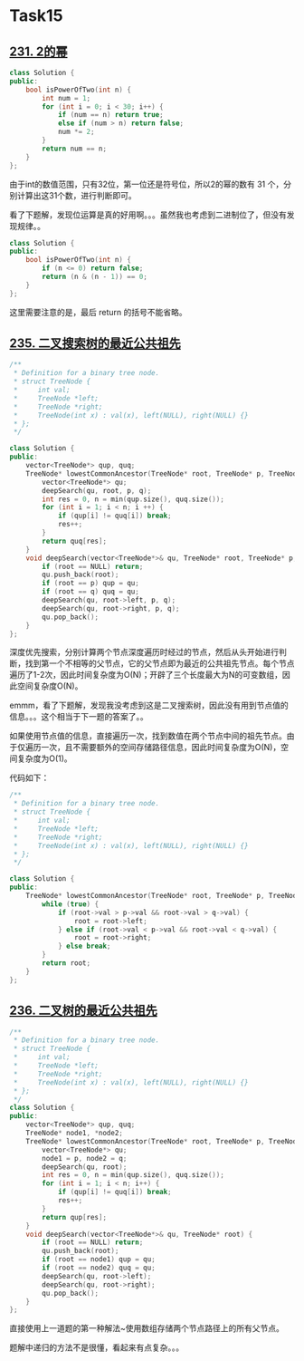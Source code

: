 # Task15

## [231. 2的幂](https://leetcode-cn.com/problems/power-of-two/)

```c++
class Solution {
public:
    bool isPowerOfTwo(int n) {
        int num = 1;
        for (int i = 0; i < 30; i++) {
            if (num == n) return true;
            else if (num > n) return false;
            num *= 2;
        }
        return num == n;
    }
};
```

由于int的数值范围，只有32位，第一位还是符号位，所以2的幂的数有 31 个，分别计算出这31个数，进行判断即可。

看了下题解，发现位运算是真的好用啊。。。虽然我也考虑到二进制位了，但没有发现规律。。

```c++
class Solution {
public:
    bool isPowerOfTwo(int n) {
        if (n <= 0) return false;
        return (n & (n - 1)) == 0;
    }
};
```

这里需要注意的是，最后 return 的括号不能省略。

## [235. 二叉搜索树的最近公共祖先](https://leetcode-cn.com/problems/lowest-common-ancestor-of-a-binary-search-tree/)

```c++
/**
 * Definition for a binary tree node.
 * struct TreeNode {
 *     int val;
 *     TreeNode *left;
 *     TreeNode *right;
 *     TreeNode(int x) : val(x), left(NULL), right(NULL) {}
 * };
 */

class Solution {
public:
    vector<TreeNode*> qup, quq;
    TreeNode* lowestCommonAncestor(TreeNode* root, TreeNode* p, TreeNode* q) {
        vector<TreeNode*> qu;
        deepSearch(qu, root, p, q);
        int res = 0, n = min(qup.size(), quq.size());
        for (int i = 1; i < n; i ++) {
            if (qup[i] != quq[i]) break;
            res++;
        }
        return quq[res];
    }
    void deepSearch(vector<TreeNode*>& qu, TreeNode* root, TreeNode* p, TreeNode* q) {
        if (root == NULL) return;
        qu.push_back(root);
        if (root == p) qup = qu;
        if (root == q) quq = qu;
        deepSearch(qu, root->left, p, q);
        deepSearch(qu, root->right, p, q);
        qu.pop_back();
    }
};
```

深度优先搜索，分别计算两个节点深度遍历时经过的节点，然后从头开始进行判断，找到第一个不相等的父节点，它的父节点即为最近的公共祖先节点。每个节点遍历了1-2次，因此时间复杂度为O(N)；开辟了三个长度最大为N的可变数组，因此空间复杂度O(N)。

emmm，看了下题解，发现我没考虑到这是二叉搜索树，因此没有用到节点值的信息。。。这个相当于下一题的答案了。。

如果使用节点值的信息，直接遍历一次，找到数值在两个节点中间的祖先节点。由于仅遍历一次，且不需要额外的空间存储路径信息，因此时间复杂度为O(N)，空间复杂度为O(1)。

代码如下：

```c++
/**
 * Definition for a binary tree node.
 * struct TreeNode {
 *     int val;
 *     TreeNode *left;
 *     TreeNode *right;
 *     TreeNode(int x) : val(x), left(NULL), right(NULL) {}
 * };
 */

class Solution {
public:
    TreeNode* lowestCommonAncestor(TreeNode* root, TreeNode* p, TreeNode* q) {
        while (true) {
            if (root->val > p->val && root->val > q->val) {
                root = root->left;
            } else if (root->val < p->val && root->val < q->val) {
                root = root->right;
            } else break;
        }
        return root;
    }
};
```

## [236. 二叉树的最近公共祖先](https://leetcode-cn.com/problems/lowest-common-ancestor-of-a-binary-tree/)

```c++
/**
 * Definition for a binary tree node.
 * struct TreeNode {
 *     int val;
 *     TreeNode *left;
 *     TreeNode *right;
 *     TreeNode(int x) : val(x), left(NULL), right(NULL) {}
 * };
 */
class Solution {
public:
    vector<TreeNode*> qup, quq;
    TreeNode* node1, *node2;
    TreeNode* lowestCommonAncestor(TreeNode* root, TreeNode* p, TreeNode* q) {
        vector<TreeNode*> qu;
        node1 = p, node2 = q;
        deepSearch(qu, root);
        int res = 0, n = min(qup.size(), quq.size());
        for (int i = 1; i < n; i++) {
            if (qup[i] != quq[i]) break;
            res++;
        }
        return qup[res];
    }
    void deepSearch(vector<TreeNode*>& qu, TreeNode* root) {
        if (root == NULL) return;
        qu.push_back(root);
        if (root == node1) qup = qu;
        if (root == node2) quq = qu;
        deepSearch(qu, root->left);
        deepSearch(qu, root->right);
        qu.pop_back();
    }
};
```

直接使用上一道题的第一种解法\~使用数组存储两个节点路径上的所有父节点。

题解中递归的方法不是很懂，看起来有点复杂。。。
